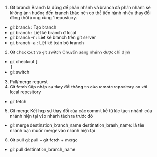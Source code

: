 1. Git branch
Branch là dùng để phân nhánh và branch đã phân nhánh sẽ không ảnh hưởng đến branch khác nên có thể tiến hành nhiều thay đổi đồng thời trong cùng 1 repository.
- git branch  <branchname> : Tạo branch 
- git branch : Liệt kê branch ở local 
- git branch -r : Liệt kê branch trên git server 
- git branch -a : Liệt kê toàn bộ branch
2. Git checkout vs git switch
Chuyển sang nhánh được chỉ định 
- git checkout [<option>] <branch>
- git switch <branch>
3. Pull/merge request
4. Git fetch
Cập nhập sự thay đổi thông tin của remote repository so với local repository 
- git fetch <name remote>
5. Git merge
Kết hợp sự thay đổi của các commit kể từ lúc tách nhánh của nhánh hiện tại vào nhánh tách ra trước đó 
- git merge destination_branch_name 
destination_branh_name: là tên nhánh bạn muốn merge vào nhánh hiện tại
6. Git pull 
git pull = git fetch + merge 
- git pull destination_branch_name 
